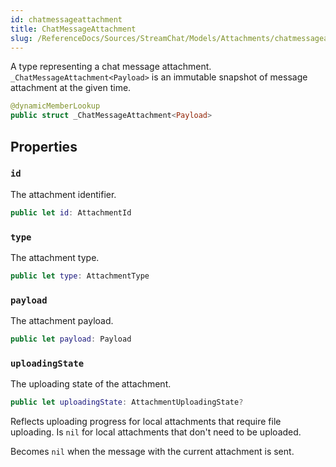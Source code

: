 ```yaml
---
id: chatmessageattachment 
title: ChatMessageAttachment
slug: /ReferenceDocs/Sources/StreamChat/Models/Attachments/chatmessageattachment
---
```


A type representing a chat message attachment.
`_ChatMessageAttachment<Payload>` is an immutable snapshot of message attachment at the given time.

``` swift
@dynamicMemberLookup
public struct _ChatMessageAttachment<Payload> 
```

> 

## Properties

### `id`

The attachment identifier.

``` swift
public let id: AttachmentId
```

### `type`

The attachment type.

``` swift
public let type: AttachmentType
```

### `payload`

The attachment payload.

``` swift
public let payload: Payload
```

### `uploadingState`

The uploading state of the attachment.

``` swift
public let uploadingState: AttachmentUploadingState?
```

Reflects uploading progress for local attachments that require file uploading.
Is `nil` for local attachments that don't need to be uploaded.

Becomes `nil` when the message with the current attachment is sent.
